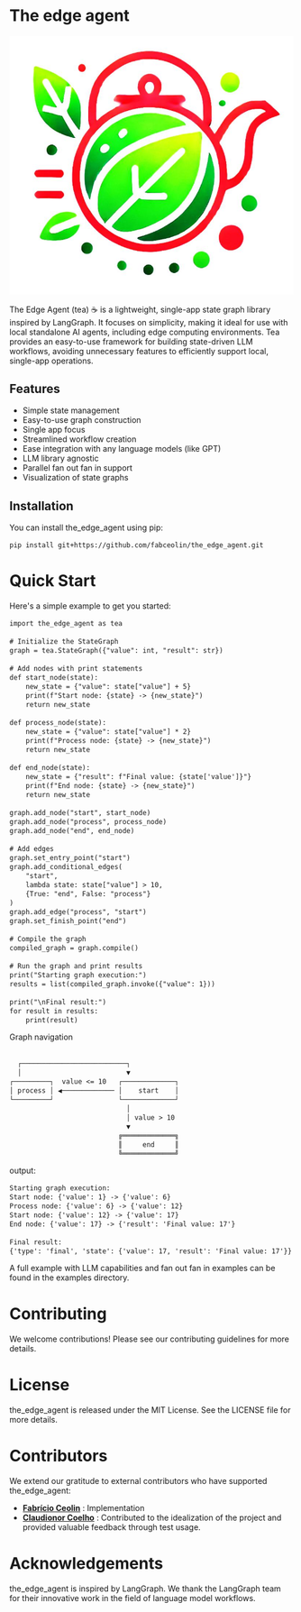 # The edge agent

![The Edge Agent Logo](images/tea.jpg)

The Edge Agent (tea) ☕ is a lightweight, single-app state graph library inspired by LangGraph. It focuses on simplicity, making it ideal for use with local standalone AI agents, including edge computing environments. Tea provides an easy-to-use framework for building state-driven LLM workflows, avoiding unnecessary features to efficiently support local, single-app operations.

## Features

- Simple state management
- Easy-to-use graph construction
- Single app focus
- Streamlined workflow creation
- Ease integration with any language models (like GPT)
- LLM library agnostic
- Parallel fan out fan in support
- Visualization of state graphs

## Installation

You can install the_edge_agent using pip:

```
pip install git+https://github.com/fabceolin/the_edge_agent.git
```

# Quick Start
Here's a simple example to get you started:

```
import the_edge_agent as tea

# Initialize the StateGraph
graph = tea.StateGraph({"value": int, "result": str})

# Add nodes with print statements
def start_node(state):
    new_state = {"value": state["value"] + 5}
    print(f"Start node: {state} -> {new_state}")
    return new_state

def process_node(state):
    new_state = {"value": state["value"] * 2}
    print(f"Process node: {state} -> {new_state}")
    return new_state

def end_node(state):
    new_state = {"result": f"Final value: {state['value']}"}
    print(f"End node: {state} -> {new_state}")
    return new_state

graph.add_node("start", start_node)
graph.add_node("process", process_node)
graph.add_node("end", end_node)

# Add edges
graph.set_entry_point("start")
graph.add_conditional_edges(
    "start",
    lambda state: state["value"] > 10,
    {True: "end", False: "process"}
)
graph.add_edge("process", "start")
graph.set_finish_point("end")

# Compile the graph
compiled_graph = graph.compile()

# Run the graph and print results
print("Starting graph execution:")
results = list(compiled_graph.invoke({"value": 1}))

print("\nFinal result:")
for result in results:
    print(result)
```

Graph navigation
```

  ┌──────────────────────────┐
  │                          ▼
┌─────────┐  value <= 10   ┌─────────────┐
│ process │ ◀───────────── │    start    │
└─────────┘                └─────────────┘
                             │
                             │ value > 10
                             ▼
                           ╔═════════════╗
                           ║     end     ║
                           ╚═════════════╝

```
output:
```
Starting graph execution:
Start node: {'value': 1} -> {'value': 6}
Process node: {'value': 6} -> {'value': 12}
Start node: {'value': 12} -> {'value': 17}
End node: {'value': 17} -> {'result': 'Final value: 17'}

Final result:
{'type': 'final', 'state': {'value': 17, 'result': 'Final value: 17'}}
```

A full example with LLM capabilities and fan out fan in examples can be found in the examples directory.

# Contributing
We welcome contributions! Please see our contributing guidelines for more details.

# License
the_edge_agent is released under the MIT License. See the LICENSE file for more details.

# Contributors
We extend our gratitude to external contributors who have supported the_edge_agent:

- **[Fabrício Ceolin](https://www.linkedin.com/in/fabceolin/)** : Implementation
- **[Claudionor Coelho](https://www.linkedin.com/in/claudionor-coelho-jr-b156b01/)** : Contributed to the idealization of the project and provided valuable feedback through test usage.

# Acknowledgements
the_edge_agent is inspired by LangGraph. We thank the LangGraph team for their innovative work in the field of language model workflows.
